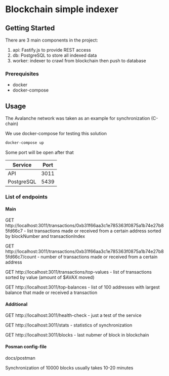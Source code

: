 #  Blockchain simple indexer 

## Getting Started

There are 3 main components in the project:
1. api: Fastify.js to provide REST access
2. db: PostgreSQL to store all indexed data
3. worker: indexer to crawl from blockchain then push to database

### Prerequisites

* docker
* docker-compose

## Usage

The Avalanche network was taken as an example for synchronization (C-chain)

We use docker-compose for testing this solution

```bash
docker-compose up
``` 

Some port will be open after that

| Service       | Port  |
| ------------- | ------|
| API           | 3011  |
| PostgreSQL    | 5439  |

### List of endpoints
#### Main
GET http://localhost:3011/transactions/0xb31f66aa3c1e785363f0875a1b74e27b85fd66c7 - list transactions made or received from a certain address sorted by blockNumber and transactionIndex

GET http://localhost:3011/transactions/0xb31f66aa3c1e785363f0875a1b74e27b85fd66c7/count - number of transactions made or received from a certain address

GET http://localhost:3011/transactions/top-values - list of transactions sorted by value (amount of $AVAX moved)

GET http://localhost:3011/top-balances - list of 100 addresses with largest balance that made or received a transaction

#### Additional
GET http://localhost:3011/health-check - just a test of the service

GET http://localhost:3011/stats - statistics of synchronization

GET http://localhost:3011/blocks - last nubmer of block in blockchain

#### Posman config-file
docs/postman

Synchronization of 10000 blocks usually takes 10-20 minutes